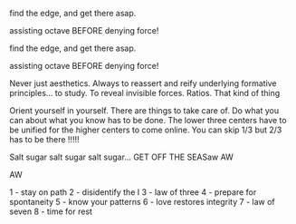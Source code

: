 find the edge, and get there asap.

assisting octave BEFORE denying force!

find the edge, and get there asap.

assisting octave BEFORE denying force!


Never just aesthetics. Always to reassert and reify underlying formative principles… to study. To reveal invisible forces. Ratios. That kind of thing

Orient yourself in yourself. There are things to take care of. Do what you can about what you know has to be done. The lower three centers have to be unified for the higher centers to come online. You can skip 1/3 but 2/3 has to be there !!!!!

Salt sugar salt sugar salt sugar… GET OFF THE SEASaw AW

AW


1 - stay on path
2 - disidentify the I
3 - law of three
4 - prepare for spontaneity
5 - know your patterns
6 - love restores integrity
7 - law of seven
8 - time for rest 

